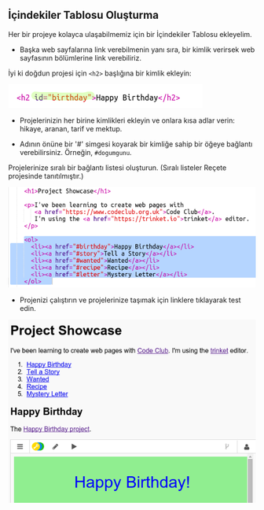 ## İçindekiler Tablosu Oluşturma

Her bir projeye kolayca ulaşabilmemiz için bir İçindekiler Tablosu ekleyelim.

+ Başka web sayfalarına link verebilmenin yanı sıra, bir kimlik verirsek web sayfasının bölümlerine link verebiliriz. 

İyi ki doğdun projesi için `<h2>` başlığına bir kimlik ekleyin:

![ekran görüntüsü](images/showcase-id.png)

+ Projelerinizin her birine kimlikleri ekleyin ve onlara kısa adlar verin: hikaye, aranan, tarif ve mektup.

+ Adının önüne bir '#' simgesi koyarak bir kimliğe sahip bir öğeye bağlantı verebilirsiniz. Örneğin, `#dogumgunu`.

Projelerinize sıralı bir bağlantı listesi oluşturun. (Sıralı listeler Reçete projesinde tanıtılmıştır.)

![ekran görüntüsü](images/showcase-list.png)

+ Projenizi çalıştırın ve projelerinize taşımak için linklere tıklayarak test edin. 

![ekran görüntüsü](images/showcase-list-output.png)
